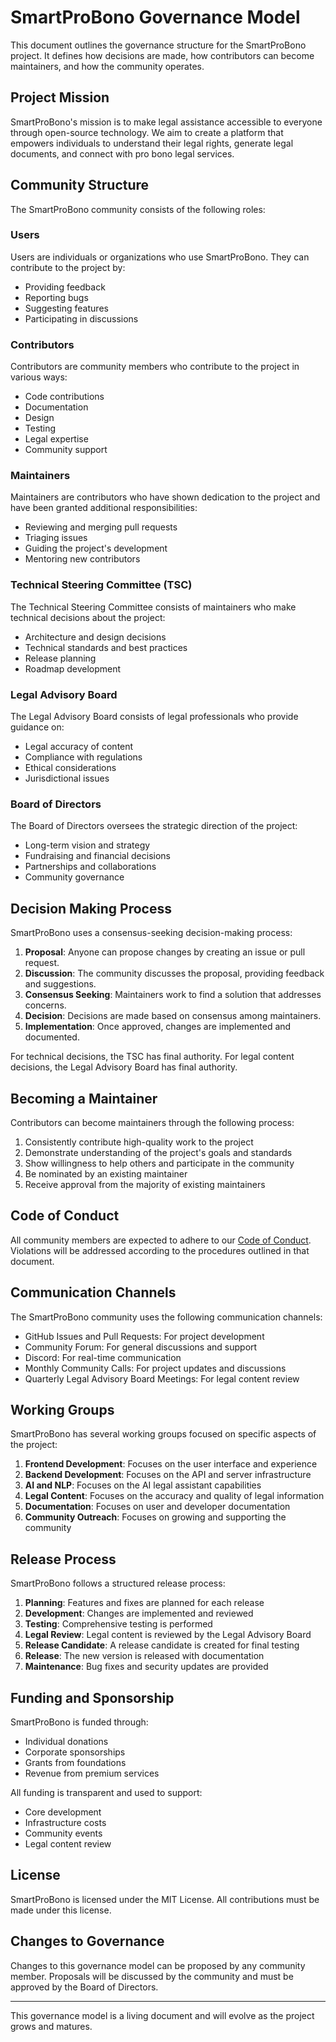 # SmartProBono Governance Model

This document outlines the governance structure for the SmartProBono project. It defines how decisions are made, how contributors can become maintainers, and how the community operates.

## Project Mission

SmartProBono's mission is to make legal assistance accessible to everyone through open-source technology. We aim to create a platform that empowers individuals to understand their legal rights, generate legal documents, and connect with pro bono legal services.

## Community Structure

The SmartProBono community consists of the following roles:

### Users

Users are individuals or organizations who use SmartProBono. They can contribute to the project by:
- Providing feedback
- Reporting bugs
- Suggesting features
- Participating in discussions

### Contributors

Contributors are community members who contribute to the project in various ways:
- Code contributions
- Documentation
- Design
- Testing
- Legal expertise
- Community support

### Maintainers

Maintainers are contributors who have shown dedication to the project and have been granted additional responsibilities:
- Reviewing and merging pull requests
- Triaging issues
- Guiding the project's development
- Mentoring new contributors

### Technical Steering Committee (TSC)

The Technical Steering Committee consists of maintainers who make technical decisions about the project:
- Architecture and design decisions
- Technical standards and best practices
- Release planning
- Roadmap development

### Legal Advisory Board

The Legal Advisory Board consists of legal professionals who provide guidance on:
- Legal accuracy of content
- Compliance with regulations
- Ethical considerations
- Jurisdictional issues

### Board of Directors

The Board of Directors oversees the strategic direction of the project:
- Long-term vision and strategy
- Fundraising and financial decisions
- Partnerships and collaborations
- Community governance

## Decision Making Process

SmartProBono uses a consensus-seeking decision-making process:

1. **Proposal**: Anyone can propose changes by creating an issue or pull request.
2. **Discussion**: The community discusses the proposal, providing feedback and suggestions.
3. **Consensus Seeking**: Maintainers work to find a solution that addresses concerns.
4. **Decision**: Decisions are made based on consensus among maintainers.
5. **Implementation**: Once approved, changes are implemented and documented.

For technical decisions, the TSC has final authority. For legal content decisions, the Legal Advisory Board has final authority.

## Becoming a Maintainer

Contributors can become maintainers through the following process:

1. Consistently contribute high-quality work to the project
2. Demonstrate understanding of the project's goals and standards
3. Show willingness to help others and participate in the community
4. Be nominated by an existing maintainer
5. Receive approval from the majority of existing maintainers

## Code of Conduct

All community members are expected to adhere to our [Code of Conduct](CODE_OF_CONDUCT.md). Violations will be addressed according to the procedures outlined in that document.

## Communication Channels

The SmartProBono community uses the following communication channels:

- GitHub Issues and Pull Requests: For project development
- Community Forum: For general discussions and support
- Discord: For real-time communication
- Monthly Community Calls: For project updates and discussions
- Quarterly Legal Advisory Board Meetings: For legal content review

## Working Groups

SmartProBono has several working groups focused on specific aspects of the project:

1. **Frontend Development**: Focuses on the user interface and experience
2. **Backend Development**: Focuses on the API and server infrastructure
3. **AI and NLP**: Focuses on the AI legal assistant capabilities
4. **Legal Content**: Focuses on the accuracy and quality of legal information
5. **Documentation**: Focuses on user and developer documentation
6. **Community Outreach**: Focuses on growing and supporting the community

## Release Process

SmartProBono follows a structured release process:

1. **Planning**: Features and fixes are planned for each release
2. **Development**: Changes are implemented and reviewed
3. **Testing**: Comprehensive testing is performed
4. **Legal Review**: Legal content is reviewed by the Legal Advisory Board
5. **Release Candidate**: A release candidate is created for final testing
6. **Release**: The new version is released with documentation
7. **Maintenance**: Bug fixes and security updates are provided

## Funding and Sponsorship

SmartProBono is funded through:

- Individual donations
- Corporate sponsorships
- Grants from foundations
- Revenue from premium services

All funding is transparent and used to support:

- Core development
- Infrastructure costs
- Community events
- Legal content review

## License

SmartProBono is licensed under the MIT License. All contributions must be made under this license.

## Changes to Governance

Changes to this governance model can be proposed by any community member. Proposals will be discussed by the community and must be approved by the Board of Directors.

---

This governance model is a living document and will evolve as the project grows and matures. 